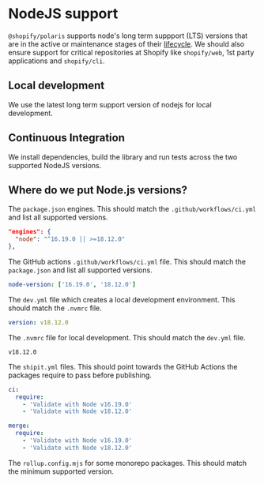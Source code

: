 # NodeJS support

`@shopify/polaris` supports node's long term suppport (LTS) versions that are in the active or maintenance stages of their [lifecycle](https://nodejs.org/en/about/releases/). We should also ensure support for critical repositories at Shopify like `shopify/web`, 1st party applications and `shopify/cli`.

## Local development

We use the latest long term support version of nodejs for local development.

## Continuous Integration

We install dependencies, build the library and run tests across the two supported NodeJS versions.

## Where do we put Node.js versions?

The `package.json` engines. This should match the `.github/workflows/ci.yml` and list all supported versions.

```json
"engines": {
  "node": "^16.19.0 || >=18.12.0"
},
```

The GitHub actions `.github/workflows/ci.yml` file. This should match the `package.json` and list all supported versions.

```yml
node-version: ['16.19.0', '18.12.0']
```

The `dev.yml` file which creates a local development environment. This should match the `.nvmrc` file.

```yml
version: v18.12.0
```

The `.nvmrc` file for local development. This should match the `dev.yml` file.

```
v18.12.0
```

The `shipit.yml` files. This should point towards the GitHub Actions the packages require to pass before publishing.

```yml
ci:
  require:
    - 'Validate with Node v16.19.0'
    - 'Validate with Node v18.12.0'

merge:
  require:
    - 'Validate with Node v16.19.0'
    - 'Validate with Node v18.12.0'
```

The `rollup.config.mjs` for some monorepo packages. This should match the minimum supported version.
